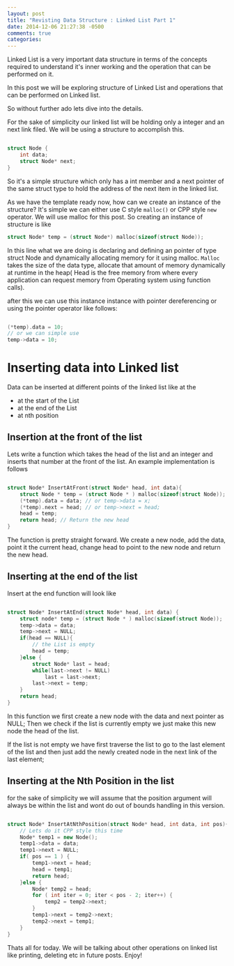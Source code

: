 ```yaml
---
layout: post
title: "Revisting Data Structure : Linked List Part 1"
date: 2014-12-06 21:27:38 -0500
comments: true
categories: 
---
```


Linked List is a very important data structure in terms of the concepts required to understand it's inner working and the operation that can be performed on it.

In this post we will be exploring structure of Linked List and operations that can be performed on Linked list.

So without further ado lets dive into the details.

<!-- more -->

For the sake of simplicity our linked list will be holding only a integer and an next link filed. We will be using a structure to accomplish this.

``` cpp Linked List Structure

struct Node {
    int data;
    struct Node* next;
}

```

So it's a simple structure which only has a int member and a next pointer of the same struct type to hold the address of the next item in the linked list.

As we have the template ready now, how can we create an instance of the structure? It's simple we can either use C style ```malloc()``` or CPP style ```new``` operator. We will use malloc for this post. So creating an instance of structure is like

``` cpp Malloc
struct Node* temp = (struct Node*) malloc(sizeof(struct Node));

```

In this line what we are doing is declaring and defining an pointer of type struct Node and dynamically allocating memory for it using malloc. ```Malloc``` takes the size of the data type, allocate that amount of memory dynamically at runtime in the heap( Head is the free memory from where every application can request memory from Operating system using function calls).

after this we can use this instance instance with pointer dereferencing or using the pointer operator like follows:

``` cpp accessing properties of the instance of struct

(*temp).data = 10;
// or we can simple use
temp->data = 10;

```

# Inserting data into Linked list

Data can be inserted at different points of the linked list like at the

* at the start of the List
* at the end of the List
* at nth position

## Insertion at the front of the list

Lets write a function which takes the head of the list and an integer and inserts that number at the front of the list. An example implementation is follows

``` cpp InsertAtFront Function

struct Node* InsertAtFront(struct Node* head, int data){
	struct Node * temp = (struct Node * ) malloc(sizeof(struct Node));
	(*temp).data = data; // or temp->data = x;
	(*temp).next = head; // or temp->next = head;
    head = temp;
    return head; // Return the new head
}

```

The function is pretty straight forward. We create a new node, add the data, point it the current head, change head to point to the new node and return the new head.

## Inserting at the end of the list

Insert at the end function will look like

``` cpp InsertAtEnd function

struct Node* InsertAtEnd(struct Node* head, int data) {
    struct node* temp = (struct Node * ) malloc(sizeof(struct Node));
    temp->data = data;
    temp->next = NULL;
    if(head == NULL){
        // the List is empty
        head = temp;
    }else {
        struct Node* last = head;
        while(last->next != NULL)
            last = last->next;
        last->next = temp;
    }
    return head;
}

```

In this function we first create a new node with the data and next pointer as NULL; Then we check if the list is currently empty we just make this new node the head of the list.

If the list is not empty we have first traverse the list to go to the last element of the list and then just add the newly created node in the next link of the last element;

## Inserting at the Nth Position in the list

for the sake of simplicity we will assume that the position argument will always be within the list and wont do out of bounds handling in this version.

``` cpp InsertAtNthPosition function

struct Node* InsertAtNthPosition(struct Node* head, int data, int pos){
    // Lets do it CPP style this time
    Node* temp1 = new Node();
    temp1->data = data;
    temp1->next = NULL;
    if( pos == 1 ) {
        temp1->next = head;
        head = temp1;
        return head;
    }else {
        Node* temp2 = head;
        for ( int iter = 0; iter < pos - 2; iter++) {
            temp2 = temp2->next;
        }
        temp1->next = temp2->next;
        temp2->next = temp1;
    }
}

```

Thats all for today. We will be talking about other operations on linked list like printing, deleting etc in future posts. Enjoy!